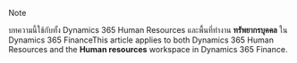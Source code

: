 > [!NOTE]
> <span data-ttu-id="103cf-101">บทความนี้ใช้กับทั้ง Dynamics 365 Human Resources และพื้นที่ทำงาน **ทรัพยากรบุคคล** ใน Dynamics 365 Finance</span><span class="sxs-lookup"><span data-stu-id="103cf-101">This article applies to both Dynamics 365 Human Resources and the **Human resources** workspace in Dynamics 365 Finance.</span></span>